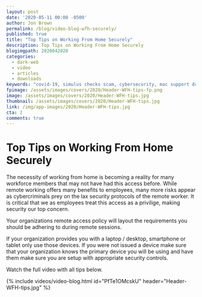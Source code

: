 ```yaml
---
layout: post
date: '2020-05-11 00:00 -0500'
author: Jon Brown
permalink: /blog/video-blog-wfh-securely/
published: true
title: "Top Tips on Working From Home Securely"
description: Top Tips on Working From Home Securely
blogimgpath: 2020042020
categories:
  - dark-web
  - video
  - articles
  - downloads
keywords: "covid-19, simulus checks scam, cybersecurity, mac support dc"
fpimage: /assets/images/covers/2020/Header-WFH-tips-fp.png
image: /assets/images/covers/2020/Header-WFH-tips.jpg
thumbnail: /assets/images/covers/2020/Header-WFH-tips.jpg
link: /img/app-images/2020/Header-WFH-tips.jpg
cta: 2
comments: true
---
```


<h1>Top Tips on Working From Home Securely</h1>

The necessity of working from home is becoming a reality for many workforce members that may not have had this access before. While remote working offers many benefits to employees, many more risks appear as cybercriminals prey on the lax security protocols of the remote worker. It is critical that we as employees treat this access as a privilige, making security our top concern. 

Your organizations remote access policy will layout the requirements you should be adhering to during remote sessions. 

If your organization provides you with a laptop / desktop, smartphone or tablet only use those devices. If you were not issued a device make sure that your organization knows the primary device you will be using and have them make sure you are setup with appropriate security controls.

Watch the full video with all tips below. 


{% include videos/video-blog.html id="PfTe1OMcskU" header="Header-WFH-tips.jpg" %}

